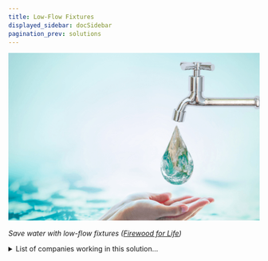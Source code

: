 ```yaml
---
title: Low-Flow Fixtures
displayed_sidebar: docSidebar
pagination_prev: solutions
---
```

![](/../static/img/low-flow-fixtures.png)

*Save water with low-flow fixtures ([Firewood for Life](https://www.firewood-for-life.com/low-flow-fixtures.html))*

<details>
        <summary>List of companies working in this solution...</summary>
         <em>Note: this is an experimental feature. Accuracy not guaranteed</em>
        <div>
            <ul>
             
                <li><a href="https://pipistrel.si">Pipistrel</a></li>
            
                <li><a href="https://keldatechnology.com">Kelda</a></li>
            
            </ul>
        </div>
        </details>


:::company job openings
  #### [View open jobs in this Solution](https://climatebase.org/jobs?l=&q=&drawdown_solutions=Low-Flow+Fixtures)
:::

## Overview

Hot water is responsible for a quarter of residential energy use worldwide.

More efficient fixtures and appliances can reduce home water use, thereby reducing emissions

## Progress Made

- **Low-flow showerheads, toilets, and faucets**: Remarkable breakthroughs curbing water use by up to 50% and reducing greenhouse gas emissions.
- **Environmental Protection Agency (EPA)**: Advocating and promoting the adoption of efficient low-flow fixtures.

## Lessons Learned

**Water savings**: this is a great way to incentivize new adoption by lowering water bills in addition to mitigating greenhouse emissions.

## Challenges Ahead

- **Efficient fixtures**: Overcoming inefficiencies in the market, aiming for optimal water savings.
- **Awareness gap**: Raising public awareness about the ecological and climate benefits of low-flow fixtures.
- **Incentives**: Establishing financial motivations, like tax breaks or rebates, for individuals and businesses to adopt low-flow fixtures.

Notable organizations at the forefront of this cause are **WaterSense** (a program by EPA), the **Alliance for Water Efficiency**, and the **International Association of Plumbing and Mechanical Officials (IAPMO)**.

## Best Path Forward

- **Increasing awareness**: Educational campaigns showcasing water and cost savings.
- **Providing incentives**: Offering financial benefits like tax breaks or rebates.
- **Enhancing availability**: Collaborating with manufacturers to boost production or accessibility through retailers and stores.